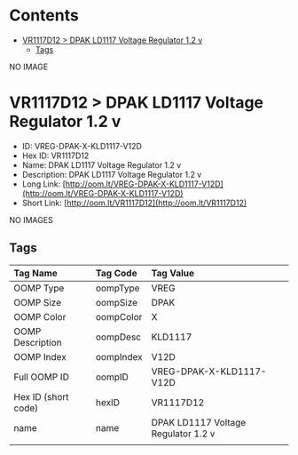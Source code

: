



Contents
========

* [VR1117D12 > DPAK LD1117 Voltage Regulator 1.2 v](#vr1117d12--dpak-ld1117-voltage-regulator-12-v)
	* [Tags](#tags)
  
NO IMAGE  
# VR1117D12 > DPAK LD1117 Voltage Regulator 1.2 v

- ID: VREG-DPAK-X-KLD1117-V12D
- Hex ID: VR1117D12
- Name: DPAK LD1117 Voltage Regulator 1.2 v
- Description: DPAK LD1117 Voltage Regulator 1.2 v
- Long Link: [http://oom.lt/VREG-DPAK-X-KLD1117-V12D](http://oom.lt/VREG-DPAK-X-KLD1117-V12D)
- Short Link: [http://oom.lt/VR1117D12](http://oom.lt/VR1117D12)
  
NO IMAGES  
## Tags
  

|Tag Name|Tag Code|Tag Value|
| :--- | :--- | :--- |
|OOMP Type|oompType|VREG|
|OOMP Size|oompSize|DPAK|
|OOMP Color|oompColor|X|
|OOMP Description|oompDesc|KLD1117|
|OOMP Index|oompIndex|V12D|
|Full OOMP ID|oompID|VREG-DPAK-X-KLD1117-V12D|
|Hex ID (short code)|hexID|VR1117D12|
|name|name|DPAK LD1117 Voltage Regulator 1.2 v|
||||
